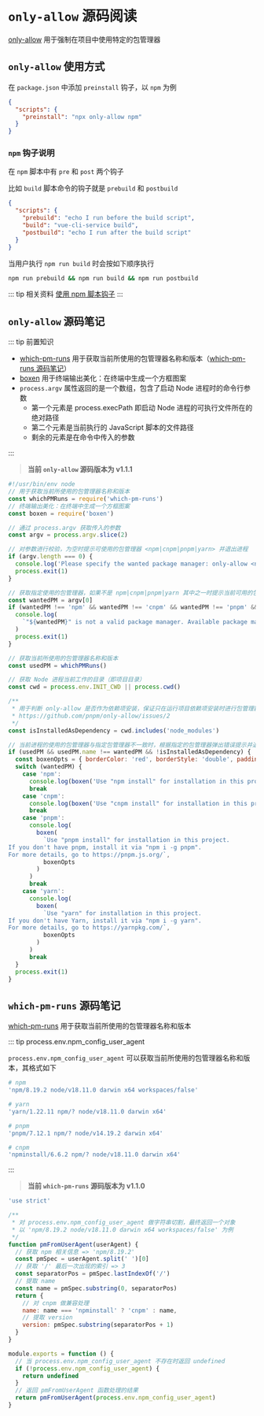 # `only-allow` 源码阅读

[only-allow](https://github.com/pnpm/only-allow) 用于强制在项目中使用特定的包管理器

## `only-allow` 使用方式

在 `package.json` 中添加 `preinstall` 钩子，以 `npm` 为例

```json
{
  "scripts": {
    "preinstall": "npx only-allow npm"
  }
}
```

### `npm` 钩子说明

在 `npm` 脚本中有 `pre` 和 `post` 两个钩子

比如 `build` 脚本命令的钩子就是 `prebuild` 和 `postbuild`

```json
{
  "scripts": {
    "prebuild": "echo I run before the build script",
    "build": "vue-cli-service build",
    "postbuild": "echo I run after the build script"
  }
}
```

当用户执行 `npm run build` 时会按如下顺序执行

```sh
npm run prebuild && npm run build && npm run postbuild
```

::: tip 相关资料
[使用 npm 脚本钩子](https://github.com/maomao1996/daily-notes/issues/20)
:::

## `only-allow` 源码笔记

::: tip 前置知识

- [which-pm-runs](https://github.com/zkochan/packages/tree/main/which-pm-runs) 用于获取当前所使用的包管理器名称和版本（[which-pm-runs 源码笔记](#which-pm-runs-源码笔记)）
- [boxen](https://github.com/sindresorhus/boxen) 用于终端输出美化：在终端中生成一个方框图案
- `process.argv` 属性返回的是一个数组，包含了启动 Node 进程时的命令行参数
  - 第一个元素是 process.execPath 即启动 Node 进程的可执行文件所在的绝对路径
  - 第二个元素是当前执行的 JavaScript 脚本的文件路径
  - 剩余的元素是在命令中传入的参数

:::

> **当前 `only-allow` 源码版本为 v1.1.1**

```js
#!/usr/bin/env node
// 用于获取当前所使用的包管理器名称和版本
const whichPMRuns = require('which-pm-runs')
// 终端输出美化：在终端中生成一个方框图案
const boxen = require('boxen')

// 通过 process.argv 获取传入的参数
const argv = process.argv.slice(2)

// 对参数进行校验，为空时提示可使用的包管理器 <npm|cnpm|pnpm|yarn> 并退出进程
if (argv.length === 0) {
  console.log('Please specify the wanted package manager: only-allow <npm|cnpm|pnpm|yarn>')
  process.exit(1)
}

// 获取指定使用的包管理器，如果不是 npm|cnpm|pnpm|yarn 其中之一时提示当前可用的包管理器并退出进程
const wantedPM = argv[0]
if (wantedPM !== 'npm' && wantedPM !== 'cnpm' && wantedPM !== 'pnpm' && wantedPM !== 'yarn') {
  console.log(
    `"${wantedPM}" is not a valid package manager. Available package managers are: npm, cnpm, pnpm, or yarn.`
  )
  process.exit(1)
}

// 获取当前所使用的包管理器名称和版本
const usedPM = whichPMRuns()

// 获取 Node 进程当前工作的目录（即项目目录）
const cwd = process.env.INIT_CWD || process.cwd()

/**
 * 用于判断 only-allow 是否作为依赖项安装，保证只在运行项目依赖项安装时进行包管理器验证
 * https://github.com/pnpm/only-allow/issues/2
 */
const isInstalledAsDependency = cwd.includes('node_modules')

// 当前进程的使用的包管理器与指定包管理器不一致时，根据指定的包管理器弹出错误提示并退出进程
if (usedPM && usedPM.name !== wantedPM && !isInstalledAsDependency) {
  const boxenOpts = { borderColor: 'red', borderStyle: 'double', padding: 1 }
  switch (wantedPM) {
    case 'npm':
      console.log(boxen('Use "npm install" for installation in this project', boxenOpts))
      break
    case 'cnpm':
      console.log(boxen('Use "cnpm install" for installation in this project', boxenOpts))
      break
    case 'pnpm':
      console.log(
        boxen(
          `Use "pnpm install" for installation in this project.
If you don't have pnpm, install it via "npm i -g pnpm".
For more details, go to https://pnpm.js.org/`,
          boxenOpts
        )
      )
      break
    case 'yarn':
      console.log(
        boxen(
          `Use "yarn" for installation in this project.
If you don't have Yarn, install it via "npm i -g yarn".
For more details, go to https://yarnpkg.com/`,
          boxenOpts
        )
      )
      break
  }
  process.exit(1)
}
```

## `which-pm-runs` 源码笔记

[which-pm-runs](https://github.com/zkochan/packages/tree/main/which-pm-runs) 用于获取当前所使用的包管理器名称和版本

::: tip process.env.npm_config_user_agent

`process.env.npm_config_user_agent` 可以获取当前所使用的包管理器名称和版本，其格式如下

```sh
# npm
'npm/8.19.2 node/v18.11.0 darwin x64 workspaces/false'

# yarn
'yarn/1.22.11 npm/? node/v18.11.0 darwin x64'

# pnpm
'pnpm/7.12.1 npm/? node/v14.19.2 darwin x64'

# cnpm
'npminstall/6.6.2 npm/? node/v18.11.0 darwin x64'
```

:::

> **当前 `which-pm-runs` 源码版本为 v1.1.0**

```js
'use strict'

/**
 * 对 process.env.npm_config_user_agent 做字符串切割，最终返回一个对象
 * 以 'npm/8.19.2 node/v18.11.0 darwin x64 workspaces/false' 为例
 */
function pmFromUserAgent(userAgent) {
  // 获取 npm 相关信息 => 'npm/8.19.2'
  const pmSpec = userAgent.split(' ')[0]
  // 获取 '/' 最后一次出现的索引 => 3
  const separatorPos = pmSpec.lastIndexOf('/')
  // 提取 name
  const name = pmSpec.substring(0, separatorPos)
  return {
    // 对 cnpm 做兼容处理
    name: name === 'npminstall' ? 'cnpm' : name,
    // 提取 version
    version: pmSpec.substring(separatorPos + 1)
  }
}

module.exports = function () {
  // 当 process.env.npm_config_user_agent 不存在时返回 undefined
  if (!process.env.npm_config_user_agent) {
    return undefined
  }
  // 返回 pmFromUserAgent 函数处理的结果
  return pmFromUserAgent(process.env.npm_config_user_agent)
}
```
